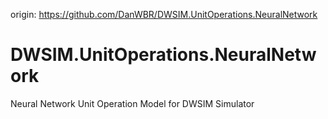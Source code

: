 origin: https://github.com/DanWBR/DWSIM.UnitOperations.NeuralNetwork

# DWSIM.UnitOperations.NeuralNetwork
Neural Network Unit Operation Model for DWSIM Simulator
